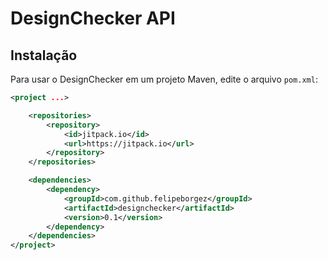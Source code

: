 # DesignChecker API

## Instalação

Para usar o DesignChecker em um projeto Maven, edite o arquivo `pom.xml`:

```xml
<project ...>

	<repositories>
		<repository>
		    <id>jitpack.io</id>
		    <url>https://jitpack.io</url>
		</repository>
	</repositories>

    <dependencies>
		<dependency>
		    <groupId>com.github.felipeborgez</groupId>
		    <artifactId>designchecker</artifactId>
		    <version>0.1</version>
		</dependency>
    </dependencies>
</project>
```

